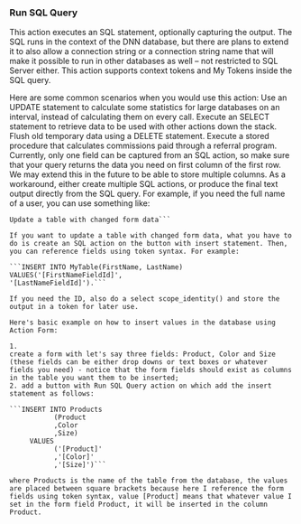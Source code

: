 ### Run SQL Query

This action executes an SQL statement, optionally capturing the output. The SQL runs in the context of the DNN database, but there are plans to extend it to also allow a connection string or a connection string name that will make it possible to run in other databases as well – not restricted to SQL Server either. This action supports context tokens and My Tokens inside the SQL query.
  
Here are some common scenarios when you would use this action:
Use an UPDATE statement to calculate some statistics for large databases on an interval, instead of calculating them on every call. 
Execute an SELECT statement to retrieve data to be used with other actions down the stack. 
Flush old temporary data using a DELETE statement. 
Execute a stored procedure that calculates commissions paid through a referral program. 
Currently, only one field can be captured from an SQL action, so make sure that your query returns the data you need on first column of the first row. We may extend this in the future to be able to store multiple columns. As a workaround, either create multiple SQL actions, or produce the final text output directly from the SQL query. For example, if you need the full name of a user, you can use something like:

```SELECT FirstName + ‘ ‘ + LastName from Users where UserId = [UserId].
Update a table with changed form data```

If you want to update a table with changed form data, what you have to do is create an SQL action on the button with insert statement. Then, you can reference fields using token syntax. For example:

```INSERT INTO MyTable(FirstName, LastName) VALUES('[FirstNameFieldId]',
'[LastNameFieldId]').```

If you need the ID, also do a select scope_identity() and store the output in a token for later use.

Here's basic example on how to insert values in the database using Action Form:

1. 
create a form with let's say three fields: Product, Color and Size (these fields can be either drop downs or text boxes or whatever fields you need) - notice that the form fields should exist as columns in the table you want them to be inserted; 
2. add a button with Run SQL Query action on which add the insert statement as follows: 

```INSERT INTO Products
           (Product
           ,Color
           ,Size)
     VALUES
           ('[Product]'
           ,'[Color]'
           ,'[Size]')```

where Products is the name of the table from the database, the values are placed between square brackets because here I reference the form fields using token syntax, value [Product] means that whatever value I set in the form field Product, it will be inserted in the column Product.
